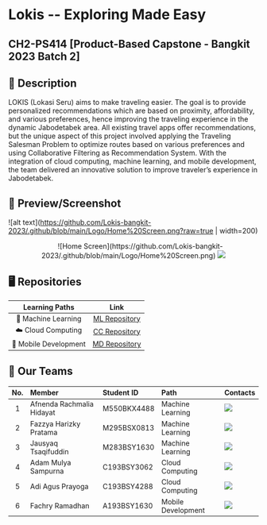 # Lokis -- Exploring Made Easy
## CH2-PS414 [Product-Based Capstone - Bangkit 2023 Batch 2]

## 📑 Description
LOKIS (Lokasi Seru) aims to make traveling easier. The goal is to provide personalized recommendations which are based on proximity, affordability, and various preferences, hence improving the traveling experience in the dynamic Jabodetabek area. All existing travel apps offer recommendations, but the unique aspect of this project involved applying the Traveling Salesman Problem to optimize routes based on various preferences and using Collaborative Filtering as Recommendation System. With the integration of cloud computing, machine learning, and mobile development, the team delivered an innovative solution to improve traveler’s experience in Jabodetabek.

## 📲 Preview/Screenshot
![alt text](https://github.com/Lokis-bangkit-2023/.github/blob/main/Logo/Home%20Screen.png?raw=true | width=200)
<p align="center">
	<img ![Lokis bangkit 2023](logo/Login Page.png)width="25%"> &nbsp; &nbsp; &nbsp;
	![Home Screen](https://github.com/Lokis-bangkit-2023/.github/blob/main/Logo/Home%20Screen.png)
	<img src="[logo/Recommendation.png](https://github.com/Lokis-bangkit-2023/.github/blob/main/Logo/Home%20Screen.png)" width="250" />
</p>


## 🖥️ Repositories
|   Learning Paths      |                           Link                            |
| :-------------------: | :-------------------------------------------------------: |
| 🤖 Machine Learning   | [ML Repository](https://github.com/Lokis-bangkit-2023/Machine-Learning)   |
| ☁️ Cloud Computing    | [CC Repository](https://github.com/Lokis-bangkit-2023/Cloud-Computing)    |
| 📱 Mobile Development  | [MD Repository](https://github.com/Lokis-bangkit-2023/Mobile-Development) |

## 🙋‍ Our Teams
| No. |            Member           | Student ID  |        Path         |        Contacts        |
|:---:| :-------------------------- | :---------- | :------------------ | :--------------------- |
|  1  | Afnenda Rachmalia Hidayat   | M550BKX4488 |  Machine Learning   | <a href="https://www.linkedin.com/in/afnendarachmaliahidayat28/"><img src="https://img.shields.io/badge/linkedin-%230077B5.svg?style=for-the-badge&logo=linkedin&logoColor=white"></a> |
|  2  | Fazzya Harizky Pratama      | M295BSX0813 |  Machine Learning   | <a href="https://www.linkedin.com/in/fazzyaharizky/"><img src="https://img.shields.io/badge/linkedin-%230077B5.svg?style=for-the-badge&logo=linkedin&logoColor=white"></a> |
|  3  | Jausyaq Tsaqifuddin         | M283BSY1630 |  Machine Learning   | <a href="https://www.linkedin.com/in/jausyaq-tsaqifuddin-27274827a/"><img src="https://img.shields.io/badge/linkedin-%230077B5.svg?style=for-the-badge&logo=linkedin&logoColor=white"></a> |
|  4  | Adam Mulya Sampurna         | C193BSY3062 |  Cloud Computing    | <a href="https://www.linkedin.com/in/adam-mulya-sampurna-a09629157/"><img src="https://img.shields.io/badge/linkedin-%230077B5.svg?style=for-the-badge&logo=linkedin&logoColor=white"></a> |
|  5  | Adi Agus Prayoga            | C193BSY4288 |  Cloud Computing    | <a href="https://www.linkedin.com/in/adi-agus-prayoga-6b6813189/"><img src="https://img.shields.io/badge/linkedin-%230077B5.svg?style=for-the-badge&logo=linkedin&logoColor=white"></a> |
|  6  | Fachry Ramadhan             | A193BSY1630 |  Mobile Development | <a href=""><img src="https://img.shields.io/badge/linkedin-%230077B5.svg?style=for-the-badge&logo=linkedin&logoColor=white"></a> |
